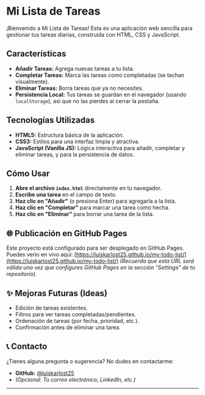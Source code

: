 # Mi Lista de Tareas

¡Bienvenido a Mi Lista de Tareas! Esta es una aplicación web sencilla para gestionar tus tareas diarias, construida con HTML, CSS y JavaScript.

##  Características

* **Añadir Tareas:** Agrega nuevas tareas a tu lista.
* **Completar Tareas:** Marca las tareas como completadas (se tachan visualmente).
* **Eliminar Tareas:** Borra tareas que ya no necesites.
* **Persistencia Local:** Tus tareas se guardan en el navegador (usando `localStorage`), así que no las pierdes al cerrar la pestaña.

##  Tecnologías Utilizadas

* **HTML5:** Estructura básica de la aplicación.
* **CSS3:** Estilos para una interfaz limpia y atractiva.
* **JavaScript (Vanilla JS):** Lógica interactiva para añadir, completar y eliminar tareas, y para la persistencia de datos.

##  Cómo Usar

1.  **Abre el archivo `index.html`** directamente en tu navegador.
2.  **Escribe una tarea** en el campo de texto.
3.  **Haz clic en "Añadir"** (o presiona Enter) para agregarla a la lista.
4.  **Haz clic en "Completar"** para marcar una tarea como hecha.
5.  **Haz clic en "Eliminar"** para borrar una tarea de la lista.

## 🌐 Publicación en GitHub Pages

Este proyecto está configurado para ser desplegado en GitHub Pages. Puedes verlo en vivo aquí:
[https://luiskarlost25.github.io/my-todo-list/](https://luiskarlost25.github.io/my-todo-list/) 
*(Recuerda que esta URL será válida una vez que configures GitHub Pages en la sección "Settings" de tu repositorio).*

## ✨ Mejoras Futuras (Ideas)

* Edición de tareas existentes.
* Filtros para ver tareas completadas/pendientes.
* Ordenación de tareas (por fecha, prioridad, etc.).
* Confirmación antes de eliminar una tarea.

## 📞 Contacto

¿Tienes alguna pregunta o sugerencia? No dudes en contactarme:

* **GitHub:** [@luiskarlost25](https://github.com/luiskarlost25)
* *(Opcional: Tu correo electrónico, LinkedIn, etc.)*

---
